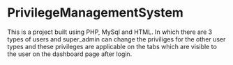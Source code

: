 # PrivilegeManagementSystem
This is a project built using PHP, MySql and HTML. In which there are 3 types of users and super_admin can change the priviliges for the other user types and these privileges are applicable on the tabs which are visible to the user on the dashboard page after login.
